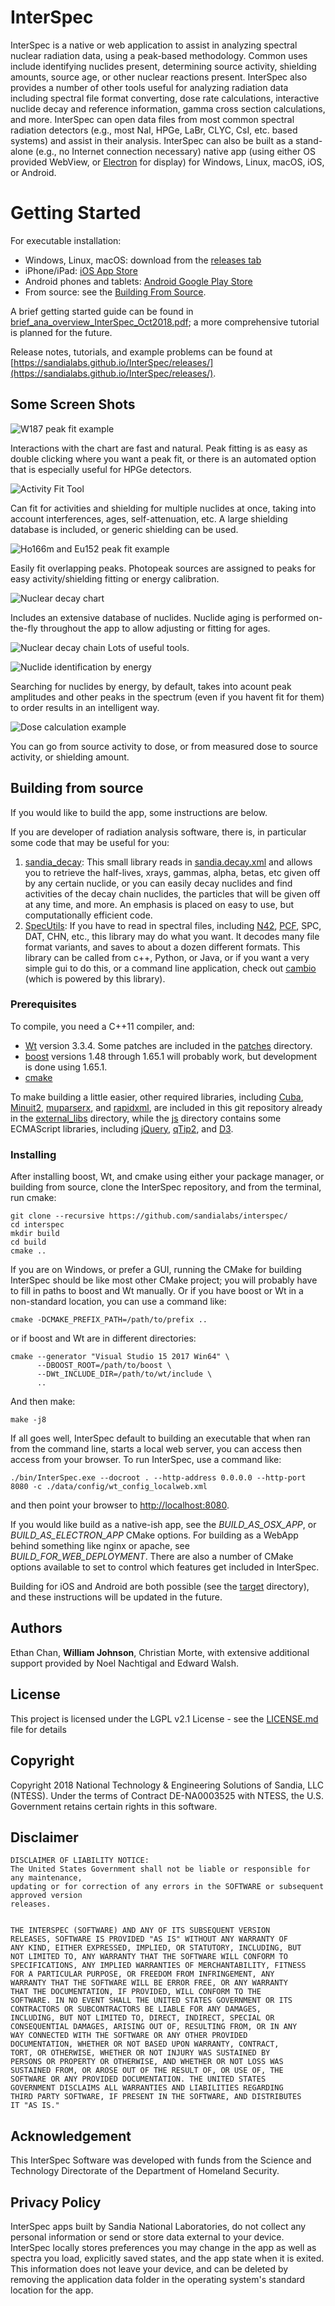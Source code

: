 # InterSpec
InterSpec is a native or web application to assist in analyzing spectral nuclear radiation data, using a peak-based methodology.
Common uses include identifying nuclides present, determining source activity, shielding amounts, source age, or other nuclear reactions present.
InterSpec also provides a number of other tools useful for analyzing radiation data including spectral file format converting,
dose rate calculations, interactive nuclide decay and reference information, gamma cross section calculations, and more.
InterSpec can open data files from most common spectral radiation detectors (e.g., most NaI, HPGe, LaBr, 
CLYC, CsI, etc. based systems) and assist in their analysis.
InterSpec can also be built as a stand-alone (e.g., no Internet connection necessary) native app (using either OS provided WebView, or [Electron](https://github.com/electron/electron) for display) for Windows, Linux, macOS, iOS, or Android.

# Getting Started
For executable installation:
- Windows, Linux, macOS: download from the [releases tab](https://github.com/sandialabs/interspec/releases)
- iPhone/iPad: [iOS App Store](https://itunes.apple.com/us/app/interspec-radiation-analysis/id1447080767?ls=1&mt=8)
- Android phones and tablets: [Android Google Play Store](https://play.google.com/store/apps/details?id=gov.sandia.interspec)
- From source: see the [Building From Source](https://github.com/sandialabs/InterSpec#building-from-source).

A brief getting started guide can be found in [brief_ana_overview_InterSpec_Oct2018.pdf](https://sandialabs.github.io/InterSpec/tutorials/brief_analysis_intro/brief_ana_overview_InterSpec_Oct2018.pdf); a more comprehensive tutorial is planned for the future.

Release notes, tutorials, and example problems can be found at [https://sandialabs.github.io/InterSpec/releases/](https://sandialabs.github.io/InterSpec/releases/).

## Some Screen Shots
![W187 peak fit example](/docs/imgs/overview_W187.png?raw=true "Easy to use user interface.")

Interactions with the chart are fast and natural.  Peak fitting is as easy as double clicking where 
you want a peak fit, or there is an automated option that is especially useful for HPGe detectors.

![Activity Fit Tool](/docs/imgs/th232_activity_fit.png?raw=true "Advanced fitting for nuclide activity, age, and shielding")

Can fit for activities and shielding for multiple nuclides at once, taking into account interferences, ages, self-attenuation, etc.  A large shielding database is included, or generic shielding can be used.  

![Ho166m and Eu152 peak fit example](/docs/imgs/ho166m_eu152_ex.png?raw=true "Advanced peak fitting")

Easily fit overlapping peaks.  Photopeak sources are assigned to peaks for easy activity/shielding fitting or energy calibration.


![Nuclear decay chart](/docs/imgs/nuc_decay_chart_example.png?raw=true "Nuclear decay calculations")

Includes an extensive database of nuclides.  Nuclide aging is performed on-the-fly throughout the app to allow adjusting or fitting for ages.


![Nuclear decay chain](/docs/imgs/nuc_decay_chain_example.png?raw=true "Decay chain visualization/reference")
Lots of useful tools.


![Nuclide identification by energy](/docs/imgs/nuclide_id_help.png?raw=true "Nuclide identification by energy")

Searching for nuclides by energy, by default, takes into acount peak amplitudes and other peaks in the spectrum (even if you havent fit for them)
to order results in an intelligent way.


![Dose calculation example](/docs/imgs/dose_calculator.png?raw=true "Dose calculator")

You can go from source activity to dose, or from measured dose to source activity, or shielding amount.  


## Building from source

If you would like to build the app, some instructions are below.

If you are developer of radiation analysis software, there is, in particular some code that 
may be useful for you:
1. [sandia_decay](https://github.com/sandialabs/SandiaDecay): This small library reads in [sandia.decay.xml](https://github.com/sandialabs/SandiaDecay/tree/master/data/sandia.decay.xml) and allows you to retrieve the half-lives, xrays, gammas, alpha, betas, etc given off by any certain nuclide, or you can easily decay nuclides and find activities of the decay chain nuclides, the particles that will be given off at any time, and more.  An emphasis is placed on easy to use, but computationally efficient code.
2. [SpecUtils](https://github.com/sandialabs/SpecUtils): If you have to read in spectral files, including [N42](https://www.nist.gov/programs-projects/ansiieee-n4242-standard), [PCF](http://prod.sandia.gov/techlib/access-control.cgi/2017/179107.pdf), SPC, DAT, CHN, etc., this library may do what you want.  It decodes many file format variants, and saves to about a dozen different formats.  This library can be called from c++, Python, or Java, or if you want a very simple gui to do this, or a command line application, check out [cambio](https://github.com/sandialabs/cambio/) (which is powered by this library).


### Prerequisites

To compile, you need a C++11 compiler, and:
* [Wt](https://www.webtoolkit.eu/wt) version 3.3.4.  Some patches are included in the [patches](https://github.com/sandialabs/InterSpec/tree/master/target/patches/wt/3.3.4) directory.
* [boost](https://www.boost.org/) versions 1.48 through 1.65.1 will probably work, but development is done using 1.65.1.
* [cmake](https://cmake.org/) 

To make building a little easier, other required libraries, including
[Cuba](http://www.feynarts.de/cuba), 
[Minuit2](https://github.com/root-project/root/tree/master/math/minuit2), 
[muparserx](https://github.com/beltoforion/muparserx), 
and [rapidxml](http://rapidxml.sourceforge.net/), are included in this git repository already in the
[external_libs](https://github.com/sandialabs/interspec/tree/master/external_libs) directory, while 
the [js](https://github.com/sandialabs/interspec/tree/master/js) directory contains some ECMAScript libraries, including
[jQuery](https://jquery.org),
[qTip2](http://qtip2.com), and
[D3](https://d3js.org).


### Installing

After installing boost, Wt, and cmake using either your package manager, or building from source, clone the 
InterSpec repository, and from the terminal, run cmake:

```
git clone --recursive https://github.com/sandialabs/interspec/
cd interspec
mkdir build
cd build
cmake ..
```

If you are on Windows, or prefer a GUI, running the CMake for building InterSpec should be like
most other CMake project; you will probably have to fill in paths to boost and Wt manually.  Or if
you have boost or Wt in a non-standard location, you can use a command like:

```
cmake -DCMAKE_PREFIX_PATH=/path/to/prefix ..
```
or if boost and Wt are in different directories:
```
cmake --generator "Visual Studio 15 2017 Win64" \
      --DBOOST_ROOT=/path/to/boost \
      --DWt_INCLUDE_DIR=/path/to/wt/include \
      ..
```


And then make:
```
make -j8
```

If all goes well, InterSpec default to building an executable that when ran from the command line, starts a local web server, you can access then access from your browser.  To run InterSpec, use a command like:
```
./bin/InterSpec.exe --docroot . --http-address 0.0.0.0 --http-port 8080 -c ./data/config/wt_config_localweb.xml
```
and then point your browser to [http://localhost:8080](http://localhost:8080).


If you would like build as a native-ish app, see the *BUILD_AS_OSX_APP*, or *BUILD_AS_ELECTRON_APP* CMake options. 
For building as a WebApp behind something like nginx or apache, see *BUILD_FOR_WEB_DEPLOYMENT*.
There are also a number of CMake options available to set to control which features get included in InterSpec.


Building for iOS and Android are both possible (see the [target](https://github.com/sandialabs/interspec/tree/master/target) directory), and these instructions will be updated in the future.

## Authors
Ethan Chan, **William Johnson**, Christian Morte, with
extensive additional support provided by Noel Nachtigal and Edward Walsh.

## License
This project is licensed under the LGPL v2.1 License - see the [LICENSE.md](LICENSE.md) file for details

## Copyright
Copyright 2018 National Technology & Engineering Solutions of Sandia, LLC (NTESS).
Under the terms of Contract DE-NA0003525 with NTESS, the U.S. Government retains certain rights in this software.

 ## Disclaimer
```
DISCLAIMER OF LIABILITY NOTICE:
The United States Government shall not be liable or responsible for any maintenance,
updating or for correction of any errors in the SOFTWARE or subsequent approved version
releases.


THE INTERSPEC (SOFTWARE) AND ANY OF ITS SUBSEQUENT VERSION
RELEASES, SOFTWARE IS PROVIDED "AS IS" WITHOUT ANY WARRANTY OF
ANY KIND, EITHER EXPRESSED, IMPLIED, OR STATUTORY, INCLUDING, BUT
NOT LIMITED TO, ANY WARRANTY THAT THE SOFTWARE WILL CONFORM TO
SPECIFICATIONS, ANY IMPLIED WARRANTIES OF MERCHANTABILITY, FITNESS
FOR A PARTICULAR PURPOSE, OR FREEDOM FROM INFRINGEMENT, ANY
WARRANTY THAT THE SOFTWARE WILL BE ERROR FREE, OR ANY WARRANTY
THAT THE DOCUMENTATION, IF PROVIDED, WILL CONFORM TO THE
SOFTWARE. IN NO EVENT SHALL THE UNITED STATES GOVERNMENT OR ITS
CONTRACTORS OR SUBCONTRACTORS BE LIABLE FOR ANY DAMAGES,
INCLUDING, BUT NOT LIMITED TO, DIRECT, INDIRECT, SPECIAL OR
CONSEQUENTIAL DAMAGES, ARISING OUT OF, RESULTING FROM, OR IN ANY
WAY CONNECTED WITH THE SOFTWARE OR ANY OTHER PROVIDED
DOCUMENTATION, WHETHER OR NOT BASED UPON WARRANTY, CONTRACT,
TORT, OR OTHERWISE, WHETHER OR NOT INJURY WAS SUSTAINED BY
PERSONS OR PROPERTY OR OTHERWISE, AND WHETHER OR NOT LOSS WAS
SUSTAINED FROM, OR AROSE OUT OF THE RESULT OF, OR USE OF, THE
SOFTWARE OR ANY PROVIDED DOCUMENTATION. THE UNITED STATES
GOVERNMENT DISCLAIMS ALL WARRANTIES AND LIABILITIES REGARDING
THIRD PARTY SOFTWARE, IF PRESENT IN THE SOFTWARE, AND DISTRIBUTES
IT "AS IS."
```

 ## Acknowledgement
This InterSpec Software was developed with funds from the Science and Technology Directorate of the Department of Homeland Security.

 ## Privacy Policy
InterSpec apps built by Sandia National Laboratories, do not collect any personal information or send or store data external to your device.  InterSpec locally stores preferences you may change in the app as well as spectra you load, explicitly saved states, and the app state when it is exited. This information does not leave your device, and can be deleted by removing the application data folder in the operating system's standard location for the app.

